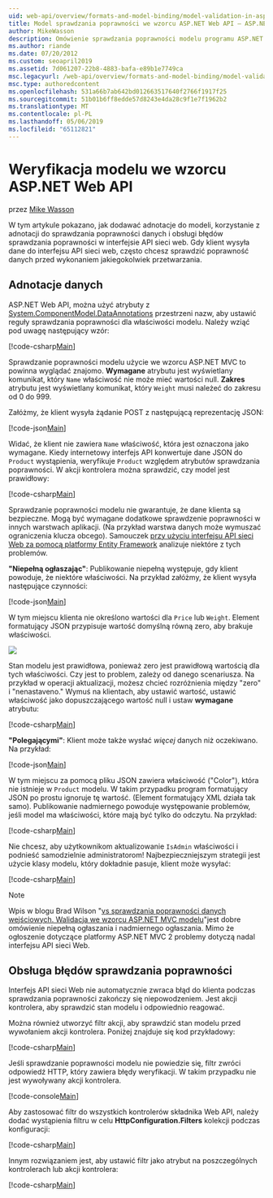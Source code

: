 ```yaml
---
uid: web-api/overview/formats-and-model-binding/model-validation-in-aspnet-web-api
title: Model sprawdzania poprawności we wzorcu ASP.NET Web API — ASP.NET 4.x
author: MikeWasson
description: Omówienie sprawdzania poprawności modelu programu ASP.NET Web API dla platformy ASP.NET 4.x.
ms.author: riande
ms.date: 07/20/2012
ms.custom: seoapril2019
ms.assetid: 7d061207-22b8-4883-bafa-e89b1e7749ca
msc.legacyurl: /web-api/overview/formats-and-model-binding/model-validation-in-aspnet-web-api
msc.type: authoredcontent
ms.openlocfilehash: 531a66b7ab642bd012663517640f2766f1917f25
ms.sourcegitcommit: 51b01b6ff8edde57d8243e4da28c9f1e7f1962b2
ms.translationtype: MT
ms.contentlocale: pl-PL
ms.lasthandoff: 05/06/2019
ms.locfileid: "65112821"
---
```

# <a name="model-validation-in-aspnet-web-api"></a>Weryfikacja modelu we wzorcu ASP.NET Web API

przez [Mike Wasson](https://github.com/MikeWasson)

W tym artykule pokazano, jak dodawać adnotacje do modeli, korzystanie z adnotacji do sprawdzania poprawności danych i obsługi błędów sprawdzania poprawności w interfejsie API sieci web. Gdy klient wysyła dane do interfejsu API sieci web, często chcesz sprawdzić poprawność danych przed wykonaniem jakiegokolwiek przetwarzania. 

## <a name="data-annotations"></a>Adnotacje danych

ASP.NET Web API, można użyć atrybuty z [System.ComponentModel.DataAnnotations](/dotnet/api/system.componentmodel.dataannotations) przestrzeni nazw, aby ustawić reguły sprawdzania poprawności dla właściwości modelu. Należy wziąć pod uwagę następujący wzór:

[!code-csharp[Main](model-validation-in-aspnet-web-api/samples/sample1.cs)]

Sprawdzanie poprawności modelu użycie we wzorcu ASP.NET MVC to powinna wyglądać znajomo. **Wymagane** atrybutu jest wyświetlany komunikat, który `Name` właściwość nie może mieć wartości null. **Zakres** atrybutu jest wyświetlany komunikat, który `Weight` musi należeć do zakresu od 0 do 999.

Załóżmy, że klient wysyła żądanie POST z następującą reprezentację JSON:

[!code-json[Main](model-validation-in-aspnet-web-api/samples/sample2.json)]

Widać, że klient nie zawiera `Name` właściwość, która jest oznaczona jako wymagane. Kiedy internetowy interfejs API konwertuje dane JSON do `Product` wystąpienia, weryfikuje `Product` względem atrybutów sprawdzania poprawności. W akcji kontrolera można sprawdzić, czy model jest prawidłowy:

[!code-csharp[Main](model-validation-in-aspnet-web-api/samples/sample3.cs)]

Sprawdzanie poprawności modelu nie gwarantuje, że dane klienta są bezpieczne. Mogą być wymagane dodatkowe sprawdzenie poprawności w innych warstwach aplikacji. (Na przykład warstwa danych może wymuszać ograniczenia klucza obcego). Samouczek [przy użyciu interfejsu API sieci Web za pomocą platformy Entity Framework](../data/using-web-api-with-entity-framework/part-1.md) analizuje niektóre z tych problemów.

**"Niepełną ogłaszając"**: Publikowanie niepełną występuje, gdy klient powoduje, że niektóre właściwości. Na przykład załóżmy, że klient wysyła następujące czynności:

[!code-json[Main](model-validation-in-aspnet-web-api/samples/sample4.json)]

W tym miejscu klienta nie określono wartości dla `Price` lub `Weight`. Element formatujący JSON przypisuje wartość domyślną równą zero, aby brakuje właściwości.

![](model-validation-in-aspnet-web-api/_static/image1.png)

Stan modelu jest prawidłowa, ponieważ zero jest prawidłową wartością dla tych właściwości. Czy jest to problem, zależy od danego scenariusza. Na przykład w operacji aktualizacji, możesz chcieć rozróżnienia między "zero" i "nenastaveno." Wymuś na klientach, aby ustawić wartość, ustawić właściwość jako dopuszczającego wartość null i ustaw **wymagane** atrybutu:

[!code-csharp[Main](model-validation-in-aspnet-web-api/samples/sample5.cs?highlight=1-2)]

**"Polegającymi"**: Klient może także wysłać *więcej* danych niż oczekiwano. Na przykład:

[!code-json[Main](model-validation-in-aspnet-web-api/samples/sample6.json)]

W tym miejscu za pomocą pliku JSON zawiera właściwość ("Color"), która nie istnieje w `Product` modelu. W takim przypadku program formatujący JSON po prostu ignoruje tę wartość. (Element formatujący XML działa tak samo). Publikowanie nadmiernego powoduje występowanie problemów, jeśli model ma właściwości, które mają być tylko do odczytu. Na przykład:

[!code-csharp[Main](model-validation-in-aspnet-web-api/samples/sample7.cs)]

Nie chcesz, aby użytkownikom aktualizowanie `IsAdmin` właściwości i podnieść samodzielnie administratorom! Najbezpieczniejszym strategii jest użycie klasy modelu, który dokładnie pasuje, klient może wysyłać:

[!code-csharp[Main](model-validation-in-aspnet-web-api/samples/sample8.cs)]

> [!NOTE]
> Wpis w blogu Brad Wilson "[vs sprawdzania poprawności danych wejściowych. Walidacja we wzorcu ASP.NET MVC modelu](http://bradwilson.typepad.com/blog/2010/01/input-validation-vs-model-validation-in-aspnet-mvc.html)"jest dobre omówienie niepełną ogłaszania i nadmiernego ogłaszania. Mimo że ogłoszenie dotyczące platformy ASP.NET MVC 2 problemy dotyczą nadal interfejsu API sieci Web.

## <a name="handling-validation-errors"></a>Obsługa błędów sprawdzania poprawności

Interfejs API sieci Web nie automatycznie zwraca błąd do klienta podczas sprawdzania poprawności zakończy się niepowodzeniem. Jest akcji kontrolera, aby sprawdzić stan modelu i odpowiednio reagować.

Można również utworzyć filtr akcji, aby sprawdzić stan modelu przed wywołaniem akcji kontrolera. Poniżej znajduje się kod przykładowy:

[!code-csharp[Main](model-validation-in-aspnet-web-api/samples/sample9.cs)]

Jeśli sprawdzanie poprawności modelu nie powiedzie się, filtr zwróci odpowiedź HTTP, który zawiera błędy weryfikacji. W takim przypadku nie jest wywoływany akcji kontrolera.

[!code-console[Main](model-validation-in-aspnet-web-api/samples/sample10.cmd)]

Aby zastosować filtr do wszystkich kontrolerów składnika Web API, należy dodać wystąpienia filtru w celu **HttpConfiguration.Filters** kolekcji podczas konfiguracji:

[!code-csharp[Main](model-validation-in-aspnet-web-api/samples/sample11.cs)]

Innym rozwiązaniem jest, aby ustawić filtr jako atrybut na poszczególnych kontrolerach lub akcji kontrolera:

[!code-csharp[Main](model-validation-in-aspnet-web-api/samples/sample12.cs)]
